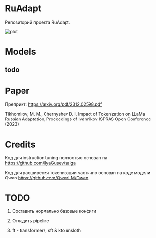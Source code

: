 # RuAdapt
Репозиторий проекта RuAdapt.

![plot](adaptation2.drawio.png)

# Models
## todo

# Paper 
Препринт: https://arxiv.org/pdf/2312.02598.pdf

Tikhomirov, M. M., Chernyshev D. I. Impact of Tokenization on LLaMa Russian Adaptation, Proceedings of Ivannikov ISPRAS Open Conference (2023)

# Credits

Код для instruction tuning полностью основан на https://github.com/IlyaGusev/saiga

Код для расширения токенизации частично основан на коде модели Qwen https://github.com/QwenLM/Qwen

# TODO

1) Составить нормально базовые конфиги

2) Отладить pipeline

3) ft - transformers, sft & kto unsloth